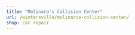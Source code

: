 ```yaml
---
title: "Molinaro's Collision Center"
url: /wintersville/molinaros-collision-center/
shop: car repair
---
```

